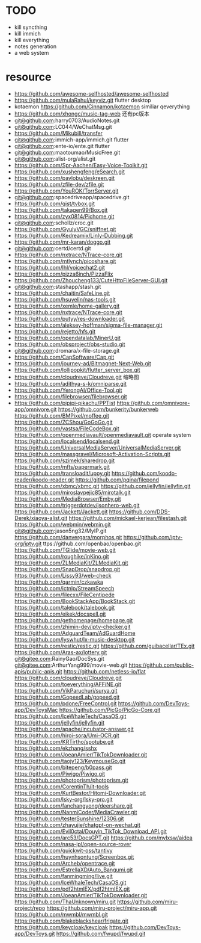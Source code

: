 # TODO
* kill syncthing
* kill immich
* kill everything 
* notes generation
* a web system



# resource
* https://github.com/awesome-selfhosted/awesome-selfhosted
* https://github.com/mulaRahul/keyviz.git flutter desktop
* kotaemon https://github.com/Cinnamon/kotaemon similiar qeverything
* https://github.com/xhongc/music-tag-web 还有pc版本
* git@github.com:harry0703/AudioNotes.git
* git@github.com:LC044/WeChatMsg.git
* https://github.com/Mikubill/transfer
* git@github.com:immich-app/immich.git flutter
* git@github.com:ente-io/ente.git flutter
* git@github.com:maotoumao/MusicFree.git
* git@github.com:alist-org/alist.git
* https://github.com/Spr-Aachen/Easy-Voice-Toolkit.git
* https://github.com/xushengfeng/eSearch.git
* https://github.com/pavlobu/deskreen.git
* https://github.com/zfile-dev/zfile.git
* https://github.com/YouROK/TorrServer.git
* git@github.com:spacedriveapp/spacedrive.git
* https://github.com/qist/tvbox.git
* https://github.com/takagen99/Box.git
* https://github.com/zyx0814/Pichome.git
* git@github.com:schollz/croc.git
* https://github.com/GyulyVGC/sniffnet.git
* https://github.com/Kedreamix/Linly-Dubbing.git
* https://github.com/mr-karan/doggo.git
* git@github.com:certd/certd.git
* https://github.com/nxtrace/NTrace-core.git
* https://github.com/mtlynch/picoshare.git
* https://github.com/lhl/voicechat2.git
* https://github.com/pizza6inch/PizzaFlix
* https://github.com/Zhoucheng133/CuteHttpFileServer-GUI.git
* git@github.com:stashapp/stash.git
* https://github.com/chaitin/SafeLine.git
* https://github.com/hsuyelin/nas-tools.git
* https://github.com/xemle/home-gallery.git
* https://github.com/nxtrace/NTrace-core.git
* https://github.com/putyy/res-downloader.git
* https://github.com/aleksey-hoffman/sigma-file-manager.git
* https://github.com/rejetto/hfs.git
* https://github.com/opendatalab/MinerU.git
* https://github.com/obsproject/obs-studio.git
* git@github.com:dromara/x-file-storage.git
* https://github.com/CapSoftware/Cap.git
* https://github.com/journey-ad/Bitmagnet-Next-Web.git
* https://github.com/lollipopkit/flutter_server_box.git
* https://github.com/cloudreve/Cloudreve.git 缩略图
* https://github.com/adithya-s-k/omniparse.git
* https://github.com/YerongAI/Office-Tool.git
* https://github.com/filebrowser/filebrowser.git
* https://github.com/pipipi-pikachu/PPTist
https://github.com/omnivore-app/omnivore.git
https://github.com/bunkerity/bunkerweb
https://github.com/BMPixel/moffee.git
https://github.com/ZCShou/GoGoGo.git
https://github.com/vastsa/FileCodeBox.git
https://github.com/openmediavault/openmediavault.git operate system
https://github.com/localsend/localsend.git
https://github.com/UniversalMediaServer/UniversalMediaServer.git
https://github.com/massgravel/Microsoft-Activation-Scripts.git
https://github.com/szimek/sharedrop.git
https://github.com/mfts/papermark.git
https://github.com/transloadit/uppy.git
https://github.com/koodo-reader/koodo-reader.git
https://github.com/pqina/filepond
https://github.com/xbmc/xbmc.git
https://github.com/jellyfin/jellyfin.git
https://github.com/miroslavpejic85/mirotalk.git
https://github.com/MediaBrowser/Emby.git
https://github.com/triggerdotdev/jsonhero-web.git
https://github.com/Jackett/Jackett.git
https://github.com/DDS-Derek/xiaoya-alist.git
https://github.com/mickael-kerjean/filestash.git
https://github.com/webmin/webmin.git
git@github.com:jason5ng32/MyIP.git
https://github.com/danvergara/morphos.git
https://github.com/iptv-org/iptv.git
ttps://github.com/openbao/openbao.git
https://github.com/TGlide/movie-web.git
https://github.com/roughike/inKino.git
https://github.com/ZLMediaKit/ZLMediaKit.git
https://github.com/SnapDrop/snapdrop.git
https://github.com/Lissy93/web-check
https://github.com/qarmin/czkawka
https://github.com/ictnlp/StreamSpeech
https://github.com/filecxx/FileCentipede
https://github.com/BookStackApp/BookStack.git
https://github.com/talebook/talebook.git
https://github.com/eikek/docspell.git
https://github.com/gethomepage/homepage.git
https://github.com/zhimin-dev/iptv-checker.git
https://github.com/AdguardTeam/AdGuardHome
https://github.com/lyswhut/lx-music-desktop.git
https://github.com/restic/restic.git
https://github.com/guibacellar/TEx.git
https://github.com/Aras-ax/lottery.git
git@gitee.com:RainyGao/DocSys.git
git@gitee.com:ArthurYang999/movie-web.git
https://github.com/public-apis/public-apis.git
https://github.com/netless-io/flat
https://github.com/cloudreve/Cloudreve.git
https://github.com/toeverything/AFFiNE.git
https://github.com/VikParuchuri/surya.git
https://github.com/GopeedLab/gopeed.git
https://github.com/pdone/FreeControl.git
https://github.com/DevToys-app/DevToysMac
https://github.com/PicGo/PicGo-Core.git
https://github.com/IceWhaleTech/CasaOS.git
https://github.com/jellyfin/jellyfin.git
https://github.com/apache/incubator-answer.git
https://github.com/hiroi-sora/Umi-OCR.git
https://github.com/KRTirtho/spotube.git
https://github.com/ekzhang/sshx
https://github.com/JoeanAmier/TikTokDownloader.git
https://github.com/taojy123/KeymouseGo.git
https://github.com/bitepeng/b0pass.git
https://github.com/Piwigo/Piwigo.git
https://github.com/photoprism/photoprism.git
https://github.com/CorentinTh/it-tools
https://github.com/KurtBestor/Hitomi-Downloader.git
https://github.com/lsky-org/lsky-pro.git
https://github.com/fanchangyong/deershare.git
https://github.com/NanmiCoder/MediaCrawler.git
https://github.com/testerSunshine/12306.git
https://github.com/zhayujie/chatgpt-on-wechat.git
https://github.com/Evil0ctal/Douyin_TikTok_Download_API.git
https://github.com/arc53/DocsGPT.git
https://github.com/mylxsw/aidea
https://github.com/nasa-jpl/open-source-rover
https://github.com/quickwit-oss/tantivy
https://github.com/huynhsontung/Screenbox.git
https://github.com/Archeb/opentrace.git
https://github.com/EstrellaXD/Auto_Bangumi.git
https://github.com/fanmingming/live.git
https://github.com/IceWhaleTech/CasaOS.git
https://github.com/pdf2htmlEX/pdf2htmlEX.git
https://github.com/JoeanAmier/TikTokDownloader.git
https://github.com/ThaUnknown/miru.git
https://github.com/miru-project/repo
https://github.com/miru-project/miru-app.git
https://github.com/mwmbl/mwmbl.git
https://github.com/blakeblackshear/frigate.git
https://github.com/keycloak/keycloak
https://github.com/DevToys-app/DevToys.git
https://github.com/fwupd/fwupd.git
